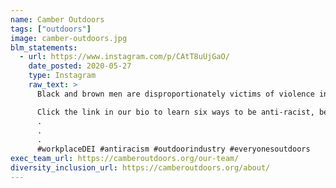 ```yaml
---
name: Camber Outdoors
tags: ["outdoors"]
image: camber-outdoors.jpg
blm_statements:
  - url: https://www.instagram.com/p/CAtT8uUjGaO/
    date_posted: 2020-05-27
    type: Instagram
    raw_text: >
      Black and brown men are disproportionately victims of violence in the United States. Racism unchecked in our streets and our parks bleeds into our workplaces. Allies, what will you do when you see racism happening in your workplace and in our industries?

      Click the link in our bio to learn six ways to be anti-racist, because being 'not racist' isn't enough.
      .
      .
      .
      #workplaceDEI #antiracism #outdoorindustry #everyonesoutdoors
exec_team_url: https://camberoutdoors.org/our-team/
diversity_inclusion_url: https://camberoutdoors.org/about/
---
```

